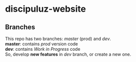 # discipuluz-website
## Branches
This repo has two branches: *master* (prod) and *dev*.<br />
**master**: contains *prod* version code<br />
**dev**: contains *Work in Progress* code<br />
So, develop **new features** in *dev* branch, or create a new one.